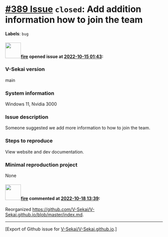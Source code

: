 # [\#389 Issue](https://github.com/V-Sekai/V-Sekai.github.io/issues/389) `closed`: Add addition information how to join the team
**Labels**: `bug`


#### <img src="https://avatars.githubusercontent.com/u/32321?u=c2e06a3d2b49a467aa907e54aa259516440267cc&v=4" width="50">[fire](https://github.com/fire) opened issue at [2022-10-15 01:43](https://github.com/V-Sekai/V-Sekai.github.io/issues/389):

### V-Sekai version

main

### System information

Windows 11, Nvidia 3000

### Issue description

Someone suggested we add more information to how to join the team.

### Steps to reproduce

View website and dev documentation.

### Minimal reproduction project

None

#### <img src="https://avatars.githubusercontent.com/u/32321?u=c2e06a3d2b49a467aa907e54aa259516440267cc&v=4" width="50">[fire](https://github.com/fire) commented at [2022-10-18 13:39](https://github.com/V-Sekai/V-Sekai.github.io/issues/389#issuecomment-1282404008):

Reorganized https://github.com/V-Sekai/V-Sekai.github.io/blob/master/index.md.


-------------------------------------------------------------------------------



[Export of Github issue for [V-Sekai/V-Sekai.github.io](https://github.com/V-Sekai/V-Sekai.github.io).]
